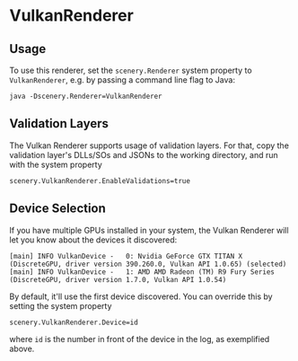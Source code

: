 # VulkanRenderer

## Usage

To use this renderer, set the `scenery.Renderer` system property  to `VulkanRenderer`, e.g. by passing a command line flag to Java:
```
java -Dscenery.Renderer=VulkanRenderer
```

## Validation Layers

The Vulkan Renderer supports usage of validation layers. For that, copy the validation layer's DLLs/SOs and JSONs to the working directory, and run with the system property 
```
scenery.VulkanRenderer.EnableValidations=true
```

## Device Selection

If you have multiple GPUs installed in your system, the Vulkan Renderer will let you know about the devices it discovered:

```
[main] INFO VulkanDevice -   0: Nvidia GeForce GTX TITAN X (DiscreteGPU, driver version 390.260.0, Vulkan API 1.0.65) (selected)
[main] INFO VulkanDevice -   1: AMD AMD Radeon (TM) R9 Fury Series (DiscreteGPU, driver version 1.7.0, Vulkan API 1.0.54) 
``` 

By default, it'll use the first device discovered. You can override this by setting the system property

```
scenery.VulkanRenderer.Device=id
```
where `id` is the number in front of the device in the log, as exemplified above.